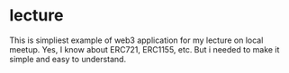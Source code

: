# lecture

This is simpliest example of web3 application for my lecture on local meetup.
Yes, I know about ERC721, ERC1155, etc. But i needed to make it simple and easy to understand.
